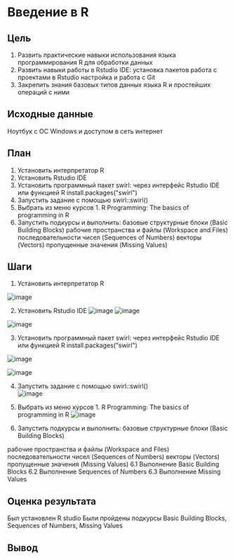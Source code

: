 # Введение в R
## Цель
1. Развить практические навыки использования языка программирования R для
обработки данных
2. Развить навыки работы в Rstudio IDE:
установка пакетов
работа с проектами в Rstudio
настройка и работа с Git
3. Закрепить знания базовых типов данных языка R и простейших операций с ними
## Исходные данные
Ноутбук с ОС Windows и доступом в  сеть интернет
## План
1. Установить интерпретатор R
2. Установить Rstudio IDE
3. Установить программный пакет swirl:
через интерфейс Rstudio IDE
или функцией R install.packages("swirl")
4. Запустить задание с помощью swirl::swirl()
5. Выбрать из меню курсов 1. R Programming: The
basics of programming in R
6. Запустить подкурсы и выполнить:
базовые структурные блоки (Basic Building
Blocks)
рабочие пространства и файлы (Workspace and
Files)
последовательности чисел (Sequences of
Numbers)
векторы (Vectors)
пропущенные значения (Missing Values)
## Шаги
1. Установить интерпретатор R

![image](https://github.com/user-attachments/assets/5f7cb29c-60ce-40f5-99cb-75a13dfa48d9)

2. Установить Rstudio IDE
![image](https://github.com/user-attachments/assets/09ee679e-430f-4304-8d6a-5b0b2848a4b9)
![image](https://github.com/user-attachments/assets/90baf604-5a26-452f-9fe9-e638d426b732)

![image](https://github.com/user-attachments/assets/06a501f1-fe76-4ffe-94ba-fb8fbb6da494)

3. Установить программный пакет swirl:
через интерфейс Rstudio IDE
или функцией R install.packages("swirl")

![image](https://github.com/user-attachments/assets/d522a48c-3a98-45f7-9b41-5c5fd7d38cc5)

![image](https://github.com/user-attachments/assets/d5961280-d892-4b2a-b0ec-67d3c1f01f9d)

4. Запустить задание с помощью swirl::swirl()    
 ![image](https://github.com/user-attachments/assets/ed9e2ba4-019a-48c8-8ef6-a80bc1a36156)

 5. Выбрать из меню курсов 1. R Programming: The
basics of programming in R
![image](https://github.com/user-attachments/assets/3b06a1b5-832e-43d7-bfaa-4daeef544d6a)

6. Запустить подкурсы и выполнить:
базовые структурные блоки (Basic Building
Blocks)

рабочие пространства и файлы (Workspace and
Files)
последовательности чисел (Sequences of
Numbers)
векторы (Vectors)
пропущенные значения (Missing Values)
6.1 Выполнение  Basic Building
Blocks
6.2 Выполнение  Sequences of
Numbers
6.3 Выполнение   Missing Values
## Оценка результата
Был установлен R studio 
Были пройдены подкурсы Basic Building
Blocks, Sequences of
Numbers, Missing Values
## Вывод
